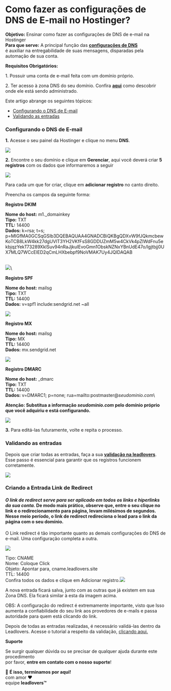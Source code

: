 # Como fazer as configurações de DNS de E-mail no Hostinger?

**Objetivo:** Ensinar como fazer as configurações de DNS de e-mail na Hostinger\
**Para que serve:** A principal função das [**configurações de DNS**](https://suporte.love/dns-de-email/)\
é auxiliar na entregabilidade de suas mensagens, disparadas pela automação de sua conta.

**Requisitos Obrigatórios:**

1\. Possuir uma conta de e-mail feita com um domínio próprio.

2\. Ter acesso à zona DNS do seu domínio. Confira [**aqui**](https://suporte.love/descobrir-cpanel/) como descobrir onde ele está sendo administrado.

Este artigo abrange os seguintes tópicos:

* [Configurando o DNS de E-mail](https://suporte.love/como-fazer-o-dns-de-e-mail-no-google-domains/#configurando-dns)
* [Validando as entradas](https://suporte.love/como-fazer-o-dns-de-e-mail-no-google-domains/#validando-entradas)

### **Configurando o DNS de E-mail**

**1.** Acesse o seu painel da Hostinger e clique no menu **DNS**.

![](https://suporte.love/wp-content/uploads/2020/07/Captura-de-Tela-2023-06-08-as-20.13.15.png)

**2.** Encontre o seu domínio e clique em **Gerenciar**, aqui você deverá criar **5 registros** com os dados que informaremos a seguir

![](https://suporte.love/wp-content/uploads/2020/07/Captura-de-Tela-2023-06-08-as-20.16.43.png)

Para cada um que for criar, clique em **adicionar registro** no canto direito.

Preencha os campos da seguinte forma:

**Registro DKIM**

**Nome do host:** m1.\_domainkey\
**Tipo:** TXT\
**TTL:** 14400\
**Dados:** k=rsa; t=s; p=MIGfMA0GCSqGSIb3DQEBAQUAA4GNADCBiQKBgQDXvW9fJQkmcbewKoTCB8LkW4kk27dgUVlT3YH2VKfFsS8GDDUZmM5w4CkVk4pZlWdFnu5ekbjqzYekT73289XklSuv94nRaJjkuIEvoGmn1ObskNZNxYBnUdE47o/lgjtbjj0UX7MLQ7WCcEIED2qCmLHXbebpf9NoVMAK7Uy4JQIDAQAB

\
![](https://suporte.love/wp-content/uploads/2020/07/Captura-de-Tela-2023-06-08-as-20.28.38.png)\


**Registro SPF**

**Nome do host:** mailsg\
**Tipo:** TXT\
**TTL:** 14400\
**Dados:** v=spf1 include:sendgrid.net \~all

![](https://suporte.love/wp-content/uploads/2020/07/Captura-de-Tela-2023-06-08-as-20.29.20.png)

**Registro MX**

**Nome do host:** mailsg\
**Tipo:** MX\
**TTL:** 14400\
**Dados:** mx.sendgrid.net

![](https://suporte.love/wp-content/uploads/2020/07/Captura-de-Tela-2023-06-08-as-20.30.17.png)

**Registro DMARC**

**Nome do host:** \_dmarc\
**Tipo:** TXT\
**TTL:** 14400\
**Dados:** v=DMARC1; p=none; rua=mailto:postmaster@_seudominio.com_\


**Atenção: Substitua a informação **_**seudominio.com**_** pelo domínio próprio que você adquiriu e está configurando.**

![](https://suporte.love/wp-content/uploads/2020/07/Captura-de-Tela-2023-06-08-as-20.31.49.png)

**3.** Para editá-las futuramente, volte e repita o processo.&#x20;

### **Validando as entradas**

Depois que criar todas as entradas, faça a sua [**validação na leadlovers**](https://suporte.love/validando-dns-no-leadlovers/).\
Esse passo é essencial para garantir que os registros funcionem corretamente.

![](https://suporte.love/wp-content/uploads/2022/12/download.png)

### Criando a Entrada Link de Redirect

#### _O link de redirect serve para ser aplicado em todos os links e hiperlinks da sua conta._ De modo mais prático, observe que, entre o seu clique no link e o redirecionamento para página, levam milésimos de segundos. Nesse meio período, o link de redirect redireciona o lead para o link da página com o seu domínio.&#x20;

O Link redirect é tão importante quanto as demais configurações do DNS de e-mail. Uma configuração completa a outra.&#x20;

![](https://legado.leadlovers.site/wp-content/uploads/2021/01/3-1024x402.png)

Tipo: CNAME\
Nome: Coloque Click \
Objeto: Apontar para, cname.leadlovers.site \
TTL: 14400\
Confira todos os dados e clique em Adicionar registro.![](https://legado.leadlovers.site/wp-content/uploads/2021/01/5-1024x123.png)

A nova entrada ficará salva, junto com as outras que já existem em sua Zona DNS. Ela ficará similar à esta da imagem acima.

OBS: A configuração do redirect é extremamente importante, visto que  Isso aumenta a confiabilidade do seu link aos provedores de e-mails e passa autoridade para quem está clicando do link.

Depois de todas as entradas realizadas, é necessário validá-las dentro da Leadlovers. Acesse o tutorial a respeito da validação, [clicando aqui.](https://suporte.love/validando-dns-no-leadlovers/)







**Suporte**

Se surgir qualquer dúvida ou se precisar de qualquer ajuda durante este procedimento\
por favor, **entre em contato com o nosso suporte**!

🏁 **É isso, terminamos por aqui!**\
com amor ❤\
equipe **leadlovers™**

